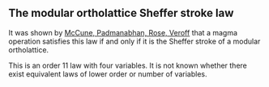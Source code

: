 ## The modular ortholattice Sheffer stroke law

It was shown by [McCune, Padmanabhan, Rose, Veroff](https://doi.org/10.1007/s00012-004-1902-0) that a magma operation satisfies this law if and only if it is the Sheffer stroke of a modular ortholattice.

This is an order 11 law with four variables.  It is not known whether there exist equivalent laws of lower order or number of variables.
